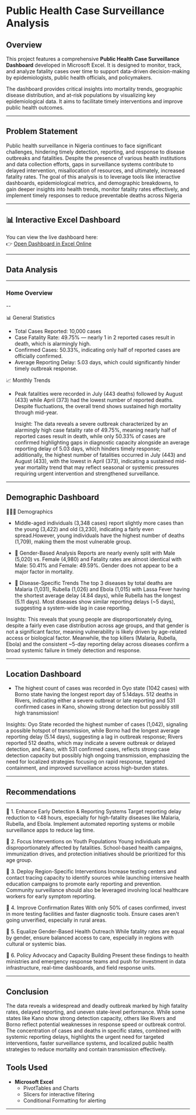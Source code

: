 # Public Health Case Surveillance Analysis

## Overview

This project features a comprehensive **Public Health Case Surveillance Dashboard** developed in Microsoft Excel. It is designed to monitor, track, and analyze fatality cases over time to support data-driven decision-making by epidemiologists, public health officials, and policymakers.

The dashboard provides critical insights into mortality trends, geographic disease distribution, and at-risk populations by visualizing key epidemiological data. It aims to facilitate timely interventions and improve public health outcomes.

---

## Problem Statement
Public health surveillance in Nigeria continues to face significant challenges, hindering timely detection, reporting, and response to disease outbreaks and fatalities. Despite the presence of various health institutions and data collection efforts, gaps in surveillance systems contribute to delayed intervention, misallocation of resources, and ultimately, increased fatality rates. The goal of this analysis is to leverage tools like interactive dashboards, epidemiological metrics, and demographic breakdowns, to gain deeper insights into health trends, monitor fatality rates effectively, and implement timely responses to reduce preventable deaths across Nigeria

---

## 📊 Interactive Excel Dashboard

You can view the live dashboard here:  
👉 [Open Dashboard in Excel Online](https://1drv.ms/x/c/83c892835b4ca30b/IQQgy2wXuL88SIieBC-6mO2GAdMPX073tq6ePfOY65a3b_0?em=2&wdAllowInteractivity=False&wdHideGridlines=True&wdHideHeaders=True&wdDownloadButton=True&wdInConfigurator=True)

---

## Data Analysis

---

### Home Overview

--

📊 General Statistics
 - Total Cases Reported: 10,000 cases
 - Case Fatality Rate: 49.75% — nearly 1 in 2 reported cases result in death, which is alarmingly high.
 - Confirmed Cases: 50.33%, indicating only half of reported cases are officially confirmed.
 - Average Reporting Delay: 5.03 days, which could significantly hinder timely outbreak response.

📈 Monthly Trends
- Peak fatalities were recorded in July (443 deaths) followed by August (433) while April (373) had the lowest number of reported deaths. Despite fluctuations, the overall trend shows sustained high mortality through mid-year.

  Insight: The data reveals a severe outbreak characterized by an alarmingly high case fatality rate of 49.75%, meaning nearly half of reported cases result in death, while only 50.33% of cases are confirmed highlighting gaps in diagnostic capacity alongside an average reporting delay of 5.03 days, which hinders timely response; additionally, the highest number of fatalities occurred in July (443) and August (433), with the lowest in April (373), indicating a sustained mid-year mortality trend that may reflect seasonal or systemic pressures requiring urgent intervention and strengthened surveillance.

---

## Demographic Dashboard
🧑‍🤝‍🧑 Demographics
- Middle-aged individuals (3,348 cases) report slightly more cases than the young (3,422) and old (3,230), indicating a fairly even spread.However, young individuals have the highest number of deaths (1,709), making them the most vulnerable group.

- 🧬 Gender-Based Analysis
 Reports are nearly evenly split with Male (5,020) vs. Female (4,980) and Fatality rates are almost identical with Male: 50.41% and Female: 49.59%. Gender does not appear to be a major factor in mortality.

- 🦠 Disease-Specific Trends
The top 3 diseases by total deaths are Malaria (1,031), Rubella (1,026) and Ebola (1,015) with Lassa Fever having the shortest average delay (4.84 days), while Rubella has the longest (5.11 days). Most diseases show similar reporting delays (~5 days), suggesting a system-wide lag in case reporting.

Insights: This reveals that young people are disproportionately dying, despite a fairly even case distribution across age groups, and that gender is not a significant factor, meaning vulnerability is likely driven by age-related access or biological factor. Meanwhile, the top killers (Malaria, Rubella, Ebola) and the consistent ~5-day reporting delay across diseases confirm a broad systemic failure in timely detection and response.

---

## Location Dashboard
- The highest count of cases was recorded in Oyo state (1042 cases) with Borno state having the longest report day of 5.14days. 512 deaths in Rivers, indicating either a severe outbreat or late reporting and 531 confirmed cases in Kano, showing strong detection but possibly still high transmission!

Insights: Oyo State recorded the highest number of cases (1,042), signaling a possible hotspot of transmission, while Borno had the longest average reporting delay (5.14 days), suggesting a lag in outbreak response; Rivers reported 512 deaths, which may indicate a severe outbreak or delayed detection, and Kano, with 531 confirmed cases, reflects strong case detection capacity but possibly high ongoing transmission, emphasizing the need for localized strategies focusing on rapid response, targeted containment, and improved surveillance across high-burden states.

---

## Recommendations 

---

🏥 1. Enhance Early Detection & Reporting Systems
Target reporting delay reduction to <48 hours, especially for high-fatality diseases like Malaria, Rubella, and Ebola. Implement automated reporting systems or mobile surveillance apps to reduce lag time.

🎯 2. Focus Interventions on Youth Populations
Young individuals are disproportionately affected by fatalities. School-based health campaigns, immunization drives, and protection initiatives should be prioritized for this age group.

📍 3. Deploy Region-Specific Interventions
Increase testing centers and contact tracing capacity to identify sources while launching intensive health education campaigns to promote early reporting and prevention. Community surveillance should also be leveraged involving local healthcare workers for early symptom reporting.

🧪 4. Improve Confirmation Rates
With only 50% of cases confirmed, invest in more testing facilities and faster diagnostic tools. Ensure cases aren't going unverified, especially in rural areas.

🚻 5. Equalize Gender-Based Health Outreach
While fatality rates are equal by gender, ensure balanced access to care, especially in regions with cultural or systemic bias.

📢 6. Policy Advocacy and Capacity Building
Present these findings to health ministries and emergency response teams and push for investment in data infrastructure, real-time dashboards, and field response units.

---

## Conclusion
The data reveals a widespread and deadly outbreak marked by high fatality rates, delayed reporting, and uneven state-level performance. While some states like Kano show strong detection capacity, others like Rivers and Borno reflect potential weaknesses in response speed or outbreak control. The concentration of cases and deaths in specific states, combined with systemic reporting delays, highlights the urgent need for targeted interventions, faster surveillance systems, and localized public health strategies to reduce mortality and contain transmission effectively.


## Tools Used

- **Microsoft Excel**  
  - PivotTables and Charts  
  - Slicers for interactive filtering  
  - Conditional Formatting for alerting

---


